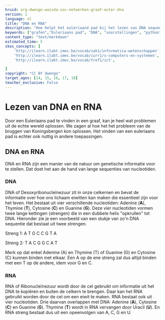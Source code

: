 ```yaml
---
hruid: org-dwengo-waisda-soc-netwerken-graaf-euler-dna
version: 1
language: nl
title: "DNA en RNA"
description: "Hoe helpt het euleriaand pad bij het lezen van DNA sequenties?"
keywords: ["grafen","Euleriaans pad", "DNA", "voorstellingen", "python"]
content_type: "text/markdown"
estimated_time: 5
skos_concepts: [
    'http://ilearn.ilabt.imec.be/vocab/vak1/informatica-wetenschappen', 
    'http://ilearn.ilabt.imec.be/vocab/curr1/s-computers-en-systemen',
    'http://ilearn.ilabt.imec.be/vocab/tref1/ict',

]
copyright: "CC BY dwengo"
target_ages: [14, 15, 16, 17, 18]
teacher_exclusive: False
---
```


# Lezen van DNA en RNA

Door een Euleriaans pad te vinden in een graaf, kan je heel wat problemen uit de echte wereld oplossen. We zagen al hoe het het probleem van de bruggen van Koningsbergen kon oplossen. Het vinden van een euleriaans pad is echter ook nuttig in andere toepassingen.

## DNA en RNA

DNA en RNA zijn een manier van de natuur om genetische informatie voor te stellen. Dat doet het aan de hand van lange sequenties van nucleotiden. 

### DNA

DNA of Desoxyribonucleïnezuur zit in onze celkernen en bevat de informatie over hoe ons lichaam eiwitten kan maken die essentieel zijn voor het leven. Het bestaat uit vier verschillende nucleotiden: Adenine (**A**), Thymine (**T**), Cytosine (**C**) en Guanine (**G**). Deze vier nucleotiden vormen twee lange kettingen (strengen) die in een dubbele helix "opkrullen" tot DNA. Hieronder zie je een voorbeeld van een stukje van zo'n DNA sequentie dat bestaat uit twee strengen.

Streng 1: A T G C C G T A

Streng 2: T A C G G C A T 

Merk op dat enkel Adenine (A) en Thymine (T) of Guanine (G) en Cytosine (C) kunnen binden met elkaar. Een A op de ene streng zal dus altijd binden met een T op de andere, idem voor G en C.

### RNA

RNA of Ribonucleïnezuur wordt door de cel gebruikt om informatie uit het DNA te kopiëren en buiten de celkern te brengen. Daar kan het RNA gebruikt worden door de cel om een eiwit te maken. RNA bestaat ook uit vier nucleotiden. Drie daarvan overlappen met DNA: Adenine (**A**), Cytosine (**C**) en Guanine (**G**). Thymine (**T**) wordt in RNA vervangen door Uracil (**U**). En RNA streng bestaat dus uit een opeenvolgen van A, C, G en U.


